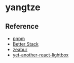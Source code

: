 # yangtze

## Reference

- [pnpm](https://pnpm.io/)
- [Better Stack](https://betterstack.com/)
- [zeabur](https://zeabur.com/docs/zh-CN/guides/nodejs)
- [yet-another-react-lightbox](https://yet-another-react-lightbox.com/)
